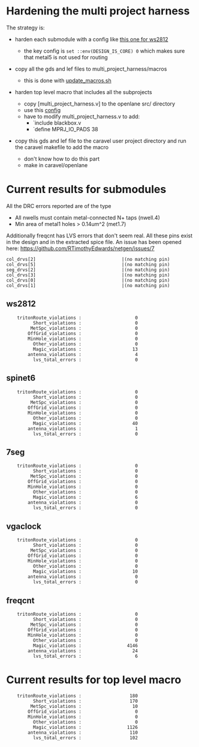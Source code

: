 # Hardening the multi project harness

The strategy is:

* harden each submodule with a config like [this one for ws2812](../openlane/macroconfig/config.tcl)
    * the key config is `set ::env(DESIGN_IS_CORE) 0` which makes sure that metal5 is not used for routing

* copy all the gds and lef files to multi_project_harness/macros
    * this is done with [update_macros.sh](../openlane/config/update_macros.sh)

* harden top level macro that includes all the subprojects
    * copy [multi_project_harness.v] to the openlane src/ directory
    * use this [config](../openlane/config/config.tcl)
    * have to modify multi_project_harness.v to add:
        * `include blackbox.v
        * `define MPRJ_IO_PADS 38

* copy this gds and lef file to the caravel user project directory and run the caravel makefile to add the macro
    * don't know how to do this part
    * make in caravel/openlane
    
# Current results for submodules

All the DRC errors reported are of the type

* All nwells must contain metal-connected N+ taps (nwell.4)
* Min area of metal1 holes > 0.14um^2 (met1.7)

Additionally freqcnt has LVS errors that don't seem real. All these pins exist in the design and in the extracted spice file.
An issue has been opened here: https://github.com/RTimothyEdwards/netgen/issues/7

    col_drvs[2]                                |(no matching pin)                          
    col_drvs[5]                                |(no matching pin)                          
    seg_drvs[2]                                |(no matching pin)                          
    col_drvs[3]                                |(no matching pin)                          
    col_drvs[0]                                |(no matching pin)                          
    col_drvs[1]                                |(no matching pin)      

## ws2812

        tritonRoute_violations :                    0
              Short_violations :                    0
             MetSpc_violations :                    0
            OffGrid_violations :                    0
            MinHole_violations :                    0
              Other_violations :                    0
              Magic_violations :                   13
            antenna_violations :                    4
              lvs_total_errors :                    0
## spinet6

        tritonRoute_violations :                    0
              Short_violations :                    0
             MetSpc_violations :                    0
            OffGrid_violations :                    0
            MinHole_violations :                    0
              Other_violations :                    0
              Magic_violations :                   40
            antenna_violations :                    1
              lvs_total_errors :                    0
## 7seg

        tritonRoute_violations :                    0
              Short_violations :                    0
             MetSpc_violations :                    0
            OffGrid_violations :                    0
            MinHole_violations :                    0
              Other_violations :                    0
              Magic_violations :                    6
            antenna_violations :                    0
              lvs_total_errors :                    0
## vgaclock

        tritonRoute_violations :                    0
              Short_violations :                    0
             MetSpc_violations :                    0
            OffGrid_violations :                    0
            MinHole_violations :                    0
              Other_violations :                    0
              Magic_violations :                   10
            antenna_violations :                    0
              lvs_total_errors :                    0


## freqcnt

        tritonRoute_violations :                    0
              Short_violations :                    0
             MetSpc_violations :                    0
            OffGrid_violations :                    0
            MinHole_violations :                    0
              Other_violations :                    0
              Magic_violations :                 4146
            antenna_violations :                   24
              lvs_total_errors :                    6

# Current results for top level macro 

        tritonRoute_violations :                  180
              Short_violations :                  170
             MetSpc_violations :                   10
            OffGrid_violations :                    0
            MinHole_violations :                    0
              Other_violations :                    0
              Magic_violations :                 1126
            antenna_violations :                  110
              lvs_total_errors :                  102

